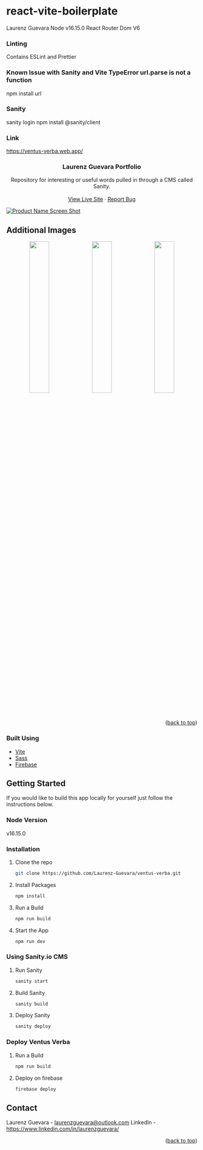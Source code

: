 # react-vite-boilerplate

Laurenz Guevara
Node v16.15.0
React Router Dom V6

### Linting

Contains ESLint and Prettier

### Known Issue with Sanity and Vite TypeError url.parse is not a function

npm install url

### Sanity

sanity login
npm install @sanity/client

### Link
https://ventus-verba.web.app/

<div id="top"></div>
<div align="center">
<h3 align="center">Laurenz Guevara Portfolio</h3>

  <p align="center">
    Repository for interesting or useful words pulled in through a CMS called Sanity.
    <br />
    <br />
    <a href="https://www.laurenzguevara.com/">View Live Site</a>
    ·
    <a href="https://github.com/Laurenz-Guevara/laurenz-guevara-portfolio-next-tailwind/issues">Report Bug</a>
  </p>
</div>

<!-- ABOUT THE PROJECT -->
[![Product Name Screen Shot][product-screenshot]](https://ventus-verba.web.app/)

## Additional Images

<p align="center">
  <img src="https://user-images.githubusercontent.com/58118627/221336524-61583d3e-9a0b-48e9-b2bb-85535ebd3845.png" width="32%" /> 
  <img src="https://user-images.githubusercontent.com/58118627/221335492-175726bb-d255-4201-b677-830033138dc1.png" width="32%" />
  <img src="https://user-images.githubusercontent.com/58118627/221336634-64278ee8-2a25-4eda-a032-f83fa02d80e0.png" width="32%" />
</p>

<p align="right">(<a href="#top">back to top</a>)</p>

### Built Using

* [Vite](https://vitejs.dev/)
* [Sass](https://sass-lang.com/)
* [Firebase](https://firebase.google.com/)

<!-- GETTING STARTED -->
## Getting Started

If you would like to build this app locally for yourself just follow the instructions below.

### Node Version

v16.15.0

### Installation

1. Clone the repo

    ```bash
    git clone https://github.com/Laurenz-Guevara/ventus-verba.git
    ```

2. Install Packages

    ```bash
    npm install
    ```
    
3. Run a Build

    ```bash
    npm run build
    ```

4. Start the App

    ```bash
    npm run dev
    ```

### Using Sanity.io CMS

1. Run Sanity

    ```bash
    sanity start
    ```

2. Build Sanity

    ```bash
    sanity build
    ```

3. Deploy Sanity

    ```bash
    sanity deploy
    ```


### Deploy Ventus Verba

1. Run a Build

    ```bash
    npm run build
    ```

2. Deploy on firebase

    ```bash
    firebase deploy
    ```

<!-- CONTACT -->
## Contact

Laurenz Guevara - laurenzguevara@outlook.com
LinkedIn - https://www.linkedin.com/in/laurenzguevara/

<p align="right">(<a href="#top">back to top</a>)</p>

[product-screenshot]: ./assets/preview/laurenz-guevara.png
